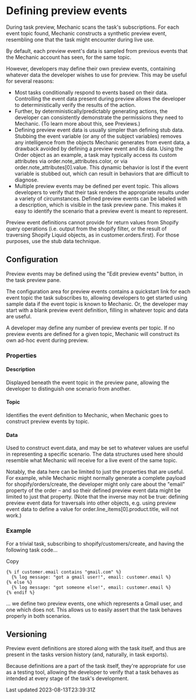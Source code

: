 # Defining preview events

During task preview, Mechanic scans the task's subscriptions. For each event topic found, Mechanic constructs a synthetic preview event, resembling one that the task might encounter during live use.

By default, each preview event's data is sampled from previous events that the Mechanic account has seen, for the same topic.

However, developers may define their own preview events, containing whatever data the developer wishes to use for preview. This may be useful for several reasons:

- Most tasks conditionally respond to events based on their data. Controlling the event data present during preview allows the developer to deterministically verify the results of the action.
- Further, by deterministically/predictably generating actions, the developer can consistently demonstrate the permissions they need to Mechanic. (To learn more about this, see Previews.)
- Defining preview event data is usually simpler than defining stub data. Stubbing the event variable (or any of the subject variables) removes any intelligence from the objects Mechanic generates from event data, a drawback avoided by defining a preview event and its data. Using the Order object as an example, a task may typically access its custom attributes via order.note\_attributes.color, or via order.note\_attributes[0].value. This dynamic behavior is lost if the event variable is stubbed out, which can result in behaviors that are difficult to diagnose.
- Multiple preview events may be defined per event topic. This allows developers to verify that their task renders the appropriate results under a variety of circumstances. Defined preview events can be labeled with a description, which is visible in the task preview pane. This makes it easy to identify the scenario that a preview event is meant to represent.

Preview event definitions cannot provide for return values from Shopify query operations (i.e. output from the shopify filter, or the result of traversing Shopify Liquid objects, as in customer.orders.first). For those purposes, use the stub data technique.

## Configuration

Preview events may be defined using the "Edit preview events" button, in the task preview pane.

The configuration area for preview events contains a quickstart link for each event topic the task subscribes to, allowing developers to get started using sample data if the event topic is known to Mechanic. Or, the developer may start with a blank preview event definition, filling in whatever topic and data are useful.

A developer may define any number of preview events per topic. If no preview events are defined for a given topic, Mechanic will construct its own ad-hoc event during preview.

### Properties

#### Description

Displayed beneath the event topic in the preview pane, allowing the developer to distinguish one scenario from another.

#### Topic

Identifies the event definition to Mechanic, when Mechanic goes to construct preview events by topic.

#### Data

Used to construct event.data, and may be set to whatever values are useful in representing a specific scenario. The data structures used here should resemble what Mechanic will receive for a live event of the same topic.

Notably, the data here can be limited to just the properties that are useful. For example, while Mechanic might normally generate a complete payload for shopify/orders/create, the developer might only care about the "email" property of the order – and so their defined preview event data might be limited to just that property. (Note that the inverse may not be true: defining preview event data for traversals into other objects, e.g. using preview event data to define a value for order.line\_items[0].product.title, will not work.)

### Example

For a trivial task, subscribing to shopify/customers/create, and having the following task code...

Copy

    {% if customer.email contains "gmail.com" %}
      {% log message: "got a gmail user!", email: customer.email %}
    {% else %}
      {% log message: "got someone else!", email: customer.email %}
    {% endif %}

... we define two preview events, one which represents a Gmail user, and one which does not. This allows us to easily assert that the task behaves properly in both scenarios.

## Versioning

Preview event definitions are stored along with the task itself, and thus are present in the tasks version history (and, naturally, in task exports).

Because definitions are a part of the task itself, they're appropriate for use as a testing tool, allowing the developer to verify that a task behaves as intended at every stage of the task's development.

Last updated 2023-08-13T23:39:31Z